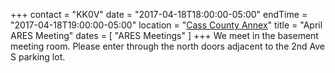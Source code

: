 +++
contact = "KK0V"
date = "2017-04-18T18:00:00-05:00"
endTime = "2017-04-18T19:00:00-05:00"
location = "[Cass County Annex](/places/cass-county-annex/)"
title = "April ARES Meeting"
dates = [ "ARES Meetings" ]
+++
We meet in the basement meeting room. Please enter through the north
doors adjacent to the 2nd Ave S parking lot.
